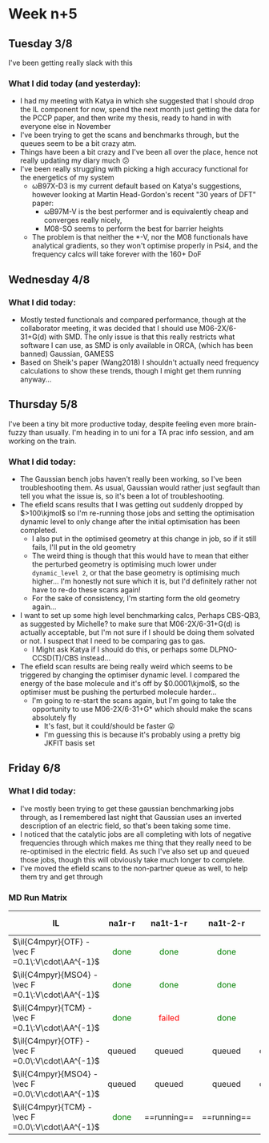 # Week n+5

## Tuesday 3/8

I've been getting really slack with this

### What I did today (and yesterday):

* I had my meeting with Katya in which she suggested that I should drop the IL component for now, spend the next month just getting the data for the PCCP paper, and then write my thesis, ready to hand in with everyone else in November
* I've been trying to get the scans and benchmarks through, but the queues seem to be a bit crazy atm.
* Things have been a bit crazy and I've been all over the place, hence not really updating my diary much :confused:
* I've been really struggling with picking a high accuracy functional for the energetics of my system
  * ωB97X-D3 is my current default based on Katya's suggestions, however looking at Martin Head-Gordon's recent "30 years of DFT" paper:
    * ωB97M-V is the best performer and is equivalently cheap and converges really nicely,
    * M08-SO seems to perform the best for barrier heights
  * The problem is that neither the *-V,  nor the M08 functionals have analytical gradients, so they won't optimise properly in Psi4, and the frequency calcs will take forever with the 160+ DoF



## Wednesday 4/8

### What I did today:

* Mostly tested functionals and compared performance, though at the collaborator meeting, it was decided that I should use M06-2X/6-31+G(d) with SMD. The only issue is that this really restricts what software I can use, as SMD is only available in ORCA, (which has been banned) Gaussian, GAMESS
* Based on Sheik's paper (Wang2018) I shouldn't actually need frequency calculations to show these trends, though I might get them running anyway...

## Thursday 5/8

I've been a tiny bit more productive today, despite feeling even more brain-fuzzy than usually. I'm heading in to uni for a TA prac info session, and am working on the train.

### What I did today:

* The Gaussian bench jobs haven't really been working, so I've been troubleshooting them. As usual, Gaussian would rather just segfault than tell you what the issue is, so it's been a lot of troubleshooting.
* The efield scans results that I was getting out suddenly dropped by $>100\kjmol$ so I'm re-running those jobs and setting the optimisation dynamic level to only change after the initial optimisation has been completed.
  * I also put in the optimised geometry at this change in job, so if it still fails, I'll put in the old geometry
  * The weird thing is though that this would have to mean that either the perturbed geometry is optimising much lower under `dynamic_level 2`, or that the base geometry is optimising much higher... I'm honestly not sure which it is, but I'd definitely rather not have to re-do these scans again!
  * For the sake of consistency, I'm starting form the old geometry again...
* I want to set up some high level benchmarking calcs, Perhaps CBS-QB3, as suggested by Michelle? to make sure that M06-2X/6-31+G(d) is actually acceptable, but I'm not sure if I should be doing them solvated or not. I suspect that I need to be comparing gas to gas.
  * I Might ask Katya if I should do this, or perhaps some DLPNO-CCSD(T)/CBS instead...
* The efield scan results are being really weird which seems to be triggered by changing the optimiser dynamic level. I compared the energy of the base molecule and it's off by $0.0001\kjmol$, so the optimiser must be pushing the perturbed molecule harder...
  * I'm going to re-start the scans again, but I'm going to take the opportunity to use M06-2X/6-31+G* which should make the scans absolutely fly
    * It's fast, but it could/should be faster :stuck_out_tongue:
    * I'm guessing this is because it's probably using a pretty big JKFIT basis set 

## Friday 6/8

### What I did today:

* I've mostly been trying to get these gaussian benchmarking jobs through, as I remembered last night that Gaussian uses an inverted description of an electric field, so that's been taking some time.
* I noticed that the catalytic jobs are all completing with lots of negative frequencies through which makes me thing that they really need to be re-optimised in the electric field. As such I've also set up and queued those jobs, though this will obviously take much longer to complete.
* I've moved the efield scans to the non-partner queue as well, to help them try and get through

### MD Run Matrix     

| IL                                                |                 na1r-r                 |                na1t-1-r                |                na1t-2-r                |                na1t-3-r                |                 na1p-r                 |                 na1r-s                 |                na1t-1-s                |                na1t-2-s                |                na1t-3-s                |                 na1p-s                 |
| ------------------------------------------------- | :------------------------------------: | :------------------------------------: | :------------------------------------: | :------------------------------------: | :------------------------------------: | :------------------------------------: | :------------------------------------: | :------------------------------------: | :------------------------------------: | :------------------------------------: |
| $\il{C4mpyr}{OTF} - \vec F =0.1\:V\cdot\AA^{-1}$​​​​  | <span style="color:green;">done</span> | <span style="color:green;">done</span> | <span style="color:green;">done</span> | <span style="color:green;">done</span> | <span style="color:green;">done</span> | <span style="color:green;">done</span> | <span style="color:green;">done</span> | <span style="color:green;">done</span> |              ==running==               | <span style="color:green;">done</span> |
| $\il{C4mpyr}{MSO4} - \vec F =0.1\:V\cdot\AA^{-1}$​​​ | <span style="color:green;">done</span> | <span style="color:green;">done</span> | <span style="color:green;">done</span> | <span style="color:green;">done</span> | <span style="color:green;">done</span> | <span style="color:green;">done</span> | <span style="color:red;">failed</span> | <span style="color:green;">done</span> | <span style="color:green;">done</span> | <span style="color:green;">done</span> |
| $\il{C4mpyr}{TCM} - \vec F =0.1\:V\cdot\AA^{-1}$​​  | <span style="color:green;">done</span> | <span style="color:red;">failed</span> | <span style="color:green;">done</span> | <span style="color:green;">done</span> | <span style="color:green;">done</span> | <span style="color:red;">failed</span> | <span style="color:green;">done</span> | <span style="color:green;">done</span> | <span style="color:red;">failed</span> | <span style="color:green;">done</span> |
| $\il{C4mpyr}{OTF} - \vec F =0.0\:V\cdot\AA^{-1}$​​​  |                 queued                 |                 queued                 |                 queued                 |                 queued                 |                 queued                 |                 queued                 |                 queued                 |                 queued                 |                 queued                 |                 queued                 |
| $\il{C4mpyr}{MSO4} - \vec F =0.0\:V\cdot\AA^{-1}$​​​ |                 queued                 |                 queued                 |                 queued                 |                 queued                 |                 queued                 |                 queued                 |                 queued                 |                 queued                 |                 queued                 |                 queued                 |
| $\il{C4mpyr}{TCM} - \vec F =0.0\:V\cdot\AA^{-1}$​​  | <span style="color:green;">done</span> |              ==running==               |              ==running==               | <span style="color:red;">failed</span> | <span style="color:red;">failed</span> |              ==running==               |              ==running==               |              ==running==               |              ==running==               |              ==running==               |

